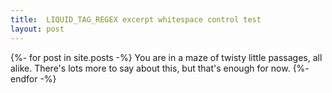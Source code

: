 ```yaml
---
title:  LIQUID_TAG_REGEX excerpt whitespace control test
layout: post
---
```


{%- for post in site.posts -%}
    You are in a maze of twisty little passages, all alike.
    There's lots more to say about this, but that's enough for now.
{%- endfor -%}
